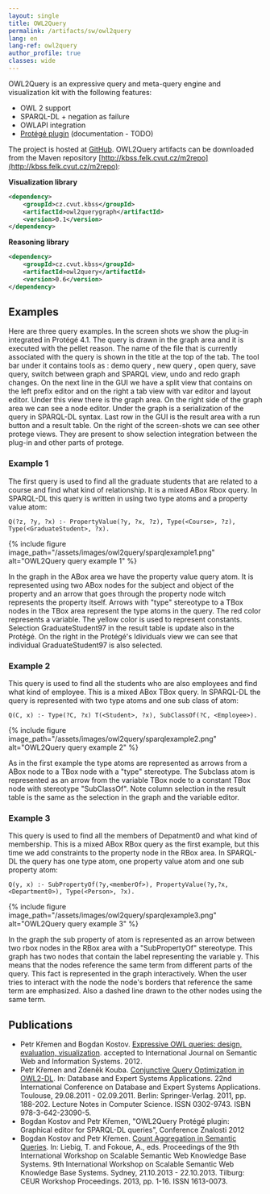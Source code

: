 ```yaml
---
layout: single
title: OWL2Query
permalink: /artifacts/sw/owl2query
lang: en
lang-ref: owl2query
author_profile: true
classes: wide
---
```


OWL2Query is an expressive query and meta-query engine and visualization kit with the following features:

- OWL 2 support
- SPARQL-DL + negation as failure
- OWLAPI integration
- [Protégé plugin](http://protegewiki.stanford.edu/wiki/OWL2Query) (documentation - TODO)

The project is hosted at [GitHub](https://github.com/kbss-cvut/owl2query). OWL2Query artifacts can be downloaded from the Maven repository [http://kbss.felk.cvut.cz/m2repo](http://kbss.felk.cvut.cz/m2repo):

__Visualization library__

```xml
<dependency>
    <groupId>cz.cvut.kbss</groupId>
    <artifactId>owl2querygraph</artifactId>
    <version>0.1</version>
</dependency>
```
__Reasoning library__
```xml
<dependency>
    <groupId>cz.cvut.kbss</groupId>
    <artifactId>owl2query</artifactId>
    <version>0.6</version>
</dependency>
```

## Examples
Here are three query examples. In the screen shots we show the plug-in integrated in Protégé 4.1. The query is drawn in the graph area 
and it is executed with the pellet reason. The name of the file that is currently associated with the query is shown in the title at the top of the tab. 
The tool bar under it contains tools as : demo query , new query , open query, save query, switch between graph and SPARQL view, 
undo and redo graph changes. On the next line in the GUI we have a split view that contains on the left prefix editor and 
on the right a tab view with var editor and layout editor. Under this view there is the graph area. On the right side of the graph 
area we can see a node editor. Under the graph is a serialization of the query in SPARQL-DL syntax. Last row in the GUI is the 
result area with a run button and a result table. On the right of the screen-shots we can see other protege views. 
They are present to show selection integration between the plug-in and other parts of protege.

### Example 1

The first query is used to find all the graduate students that are related to a course and find what kind of relationship. 
It is a mixed ABox Rbox query. In SPARQL-DL this query is written in using two type atoms and a property value atom:

`Q(?z, ?y, ?x) :- PropertyValue(?y, ?x, ?z), Type(<Course>, ?z), Type(<GraduateStudent>, ?x).`

{% include figure image_path="/assets/images/owl2query/sparqlexample1.png" alt="OWL2Query query example 1" %}

In the graph in the ABox area we have the property value query atom. It is represented using two ABox nodes for the subject 
and object of the property and an arrow that goes through the property node witch represents the property itself. 
Arrows with "type" stereotype to a TBox nodes in the TBox area represent the type atoms in the query. The red color represents a variable. 
The yellow color is used to represent constants. Selection GraduateStudent97 in the result table is update also in the Protégé. 
On the right in the Protégé's Idividuals view we can see that individual GraduateStudent97 is also selected.

### Example 2

This query is used to find all the students who are also employees and find what kind of employee. This is a mixed ABox TBox query. 
In SPARQL-DL the query is represented with two type atoms and one sub class of atom:

`Q(C, x) :- Type(?C, ?x) T(<Student>, ?x), SubClassOf(?C, <Employee>).`

{% include figure image_path="/assets/images/owl2query/sparqlexample2.png" alt="OWL2Query query example 2" %}

As in the first example the type atoms are represented as arrows from a ABox node to a TBox node with a "type" stereotype. 
The Subclass atom is represented as an arrow from the variable TBox node to a constant TBox node with stereotype "SubClassOf". 
Note column selection in the result table is the same as the selection in the graph and the variable editor.

### Example 3

This query is used to find all the members of Depatment0 and what kind of membership. This is a mixed ABox RBox query as the first example, 
but this time we add constraints to the property node in the RBox area. In SPARQL-DL the query has one type atom, one property value atom
and one sub property atom:

`Q(y, x) :- SubPropertyOf(?y,<memberOf>), PropertyValue(?y,?x,<Department0>), Type(<Person>, ?x).`

{% include figure image_path="/assets/images/owl2query/sparqlexample3.png" alt="OWL2Query query example 3" %}

In the graph the sub property of atom is represented as an arrow between two rbox nodes in the RBox area with a "SubPropertyOf" stereotype. 
This graph has two nodes that contain the label representing the variable y. This means that the nodes reference the same term from different 
parts of the query. This fact is represented in the graph interactively. When the user tries to interact with the node the node's borders 
that reference the same term are emphasized. Also a dashed line drawn to the other nodes using the same term.

## Publications

- Petr Křemen and Bogdan Kostov. [Expressive OWL queries: design, evaluation, visualization](https://dl.acm.org/citation.cfm?id=2607601). accepted to International Journal on Semantic Web and Information Systems. 2012.
- Petr Křemen and Zdeněk Kouba. [Conjunctive Query Optimization in OWL2-DL](http://www.springerlink.com/content/x571113660m36144). In: Database and Expert Systems Applications. 22nd International Conference on Database and Expert Systems Applications. Toulouse, 29.08.2011 - 02.09.2011. Berlin: Springer-Verlag. 2011, pp. 188-202. Lecture Notes in Computer Science. ISSN 0302-9743. ISBN 978-3-642-23090-5.
- Bogdan Kostov and Petr Křemen, "OWL2Query Protégé plugin: Graphical editor for SPARQL-DL queries", Conference Znalosti 2012
- Bogdan Kostov and Petr Křemen. [Count Aggregation in Semantic Queries](http://ceur-ws.org/Vol-1046/SSWS2013_paper1.pdf). In: Liebig, T. and Fokoue, A., eds. Proceedings of the 9th International Workshop on Scalable Semantic Web Knowledge Base Systems. 9th International Workshop on Scalable Semantic Web Knowledge Base Systems. Sydney, 21.10.2013 - 22.10.2013. Tilburg: CEUR Workshop Proceedings. 2013, pp. 1-16. ISSN 1613-0073.
